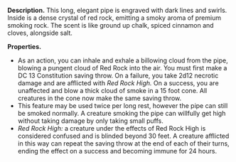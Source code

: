 **Description.** This long, elegant pipe is engraved with dark lines and swirls. Inside is a dense crystal of red rock, emitting a smoky aroma of premium smoking rock. The scent is like ground up chalk, spiced cinnamon and cloves, alongside salt.

**Properties.**
- As an action, you can inhale and exhale a billowing cloud from the pipe, blowing a pungent cloud of Red Rock into the air. You must first make a DC 13 Constitution saving throw. On a failure, you take 2d12 necrotic damage and are afflicted with *Red Rock High.* On a success, you are unaffected and blow a thick cloud of smoke in a 15 foot cone. All creatures in the cone now make the same saving throw.
- This feature may be used twice per long rest, however the pipe can still be smoked normally. A creature smoking the pipe can willfully get high without taking damage by only taking small puffs. 
- *Red Rock High:* a creature under the effects of Red Rock High is considered confused and is blinded beyond 30 feet. A creature afflicted in this way can repeat the saving throw at the end of each of their turns, ending the effect on a success and becoming immune for 24 hours. 